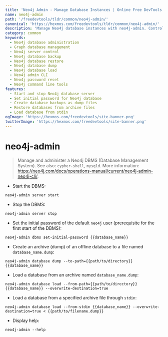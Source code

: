 ```yaml
---
title: 'Neo4j Admin - Manage Database Instances | Online Free DevTools by Hexmos'
name: neo4j-admin
path: '/freedevtools/tldr/common/neo4j-admin/'
canonical: 'https://hexmos.com/freedevtools/tldr/common/neo4j-admin/'
description: 'Manage Neo4j database instances with neo4j-admin. Control startup, shutdown, and password settings using command line. Free online tool, no registration required.'
category: common
keywords:
  - Neo4j database administration
  - Graph database management
  - Neo4j server control
  - Neo4j database backup
  - Neo4j database restore
  - Neo4j database dump
  - Neo4j database load
  - Neo4j admin CLI
  - Neo4j password reset
  - Neo4j command line tools
features:
  - Start and stop Neo4j database server
  - Set initial password for Neo4j database
  - Create database backups as dump files
  - Restore databases from archive files
  - Load database from stdin
ogImage: 'https://hexmos.com/freedevtools/site-banner.png'
twitterImage: 'https://hexmos.com/freedevtools/site-banner.png'
---
```


# neo4j-admin

> Manage and administer a Neo4j DBMS (Database Management System).
> See also: `cypher-shell`, `mysqld`.
> More information: <https://neo4j.com/docs/operations-manual/current/neo4j-admin-neo4j-cli/>.

- Start the DBMS:

`neo4j-admin server start`

- Stop the DBMS:

`neo4j-admin server stop`

- Set the initial password of the default `neo4j` user (prerequisite for the first start of the DBMS):

`neo4j-admin dbms set-initial-password {{database_name}}`

- Create an archive (dump) of an offline database to a file named `database_name.dump`:

`neo4j-admin database dump --to-path={{path/to/directory}} {{database_name}}`

- Load a database from an archive named `database_name.dump`:

`neo4j-admin database load --from-path={{path/to/directory}} {{database_name}} --overwrite-destination=true`

- Load a database from a specified archive file through `stdin`:

`neo4j-admin database load --from-stdin {{database_name}} --overwrite-destination=true < {{path/to/filename.dump}}`

- Display help:

`neo4j-admin --help`
